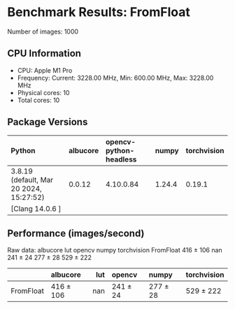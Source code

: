 # Benchmark Results: FromFloat

Number of images: 1000

## CPU Information

- CPU: Apple M1 Pro
- Frequency: Current: 3228.00 MHz, Min: 600.00 MHz, Max: 3228.00 MHz
- Physical cores: 10
- Total cores: 10

## Package Versions

| Python                                   | albucore   | opencv-python-headless   | numpy   | torchvision   |
|:-----------------------------------------|:-----------|:-------------------------|:--------|:--------------|
| 3.8.19 (default, Mar 20 2024, 15:27:52)  | 0.0.12     | 4.10.0.84                | 1.24.4  | 0.19.1        |
| [Clang 14.0.6 ]                          |            |                          |         |               |

## Performance (images/second)

Raw data:
            albucore  lut    opencv     numpy torchvision
FromFloat  416 ± 106  nan  241 ± 24  277 ± 28   529 ± 222

|           | albucore   |   lut | opencv   | numpy    | torchvision   |
|:----------|:-----------|------:|:---------|:---------|:--------------|
| FromFloat | 416 ± 106  |   nan | 241 ± 24 | 277 ± 28 | 529 ± 222     |
